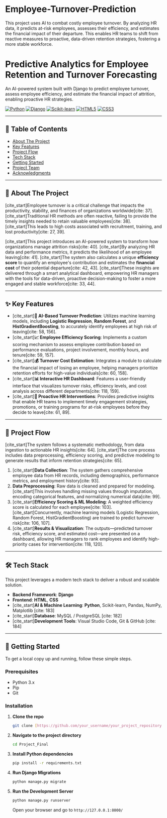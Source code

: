 # Employee-Turnover-Prediction
This project uses AI to combat costly employee turnover. By analyzing HR data, it predicts at-risk employees, assesses their efficiency, and estimates the financial impact of their departure. This enables HR teams to shift from reactive measures to proactive, data-driven retention strategies, fostering a more stable workforce.

# Predictive Analytics for Employee Retention and Turnover Forecasting

An AI-powered system built with Django to predict employee turnover, assess employee efficiency, and estimate the financial impact of attrition, enabling proactive HR strategies.

[![Python](https://img.shields.io/badge/Python-3776AB?style=for-the-badge&logo=python&logoColor=white)]()
[![Django](https://img.shields.io/badge/Django-092E20?style=for-the-badge&logo=django&logoColor=white)]()
[![Scikit-learn](https://img.shields.io/badge/scikit--learn-%23F7931E.svg?style=for-the-badge&logo=scikit-learn&logoColor=white)]()
[![HTML5](https://img.shields.io/badge/HTML5-E34F26?style=for-the-badge&logo=html5&logoColor=white)]()
[![CSS3](https://img.shields.io/badge/CSS3-1572B6?style=for-the-badge&logo=css3&logoColor=white)]()

---

## 📖 Table of Contents
* [About The Project](#about-the-project)
* [Key Features](#key-features)
* [Project Flow](#project-flow)
* [Tech Stack](#tech-stack)
* [Getting Started](#getting-started)
* [Project Team](#project-team)
* [Acknowledgments](#acknowledgments)

---

## 🎯 About The Project

[cite_start]Employee turnover is a critical challenge that impacts the productivity, stability, and finances of organizations worldwide[cite: 37]. [cite_start]Traditional HR methods are often reactive, failing to provide the timely insights needed to retain valuable employees[cite: 38]. [cite_start]This leads to high costs associated with recruitment, training, and lost productivity[cite: 27, 39].

[cite_start]This project introduces an AI-powered system to transform how organizations manage attrition risks[cite: 40]. [cite_start]By analyzing HR data and performance metrics, it predicts the likelihood of an employee leaving[cite: 41]. [cite_start]The system also calculates a unique **efficiency score** to quantify an employee's contribution and estimates the **financial cost** of their potential departure[cite: 42, 43]. [cite_start]These insights are delivered through a smart analytical dashboard, empowering HR managers with the tools for data-driven, proactive decision-making to foster a more engaged and stable workforce[cite: 33, 44].

---

## ✨ Key Features

* [cite_start]**🤖 AI-Based Turnover Prediction**: Utilizes machine learning models, including **Logistic Regression**, **Random Forest**, and **HistGradientBoosting**, to accurately identify employees at high risk of leaving[cite: 58, 156].
* [cite_start]**📈 Employee Efficiency Scoring**: Implements a custom scoring mechanism to assess employee contribution based on performance evaluations, project involvement, monthly hours, and tenure[cite: 59, 157].
* [cite_start]**💰 Turnover Cost Estimation**: Integrates a module to calculate the financial impact of losing an employee, helping managers prioritize retention efforts for high-value individuals[cite: 60, 158].
* [cite_start]**📊 Interactive HR Dashboard**: Features a user-friendly interface that visualizes turnover risks, efficiency levels, and cost analysis across different departments[cite: 118, 159].
* [cite_start]**🚀 Proactive HR Interventions**: Provides predictive insights that enable HR teams to implement timely engagement strategies, promotions, or training programs for at-risk employees before they decide to leave[cite: 61, 89].

---

## 🌊 Project Flow

[cite_start]The system follows a systematic methodology, from data ingestion to actionable HR insights[cite: 64]. [cite_start]The core process includes data preprocessing, efficiency scoring, and predictive modeling to generate results that inform retention strategies[cite: 65].



1.  [cite_start]**Data Collection**: The system gathers comprehensive employee data from HR records, including demographics, performance metrics, and employment history[cite: 93].
2.  **Data Preprocessing**: Raw data is cleaned and prepared for modeling. [cite_start]This involves handling missing values through imputation, encoding categorical features, and normalizing numerical data[cite: 99].
3.  [cite_start]**Efficiency Scoring & ML Modeling**: A weighted efficiency score is calculated for each employee[cite: 103]. [cite_start]Concurrently, machine learning models (Logistic Regression, Random Forest, HistGradientBoosting) are trained to predict turnover risk[cite: 106, 107].
4.  [cite_start]**Results & Visualization**: The outputs—predicted turnover risk, efficiency score, and estimated cost—are presented on a dashboard, allowing HR managers to rank employees and identify high-priority cases for intervention[cite: 118, 120].

---

## 🛠️ Tech Stack

This project leverages a modern tech stack to deliver a robust and scalable solution.

* **Backend Framework**: **Django**
* **Frontend**: **HTML**, **CSS**
* [cite_start]**AI & Machine Learning**: **Python**, Scikit-learn, Pandas, NumPy, Matplotlib [cite: 183]
* [cite_start]**Database**: MySQL / PostgreSQL [cite: 182]
* [cite_start]**Development Tools**: Visual Studio Code, Git & GitHub [cite: 184]

---

## 🚀 Getting Started

To get a local copy up and running, follow these simple steps.

### Prerequisites

* Python 3.x
* Pip
* Git

### Installation

1.  **Clone the repo**
    ```sh
    git clone [https://github.com/your_username/your_project_repository.git](https://github.com/your_username/your_project_repository.git)
    ```
2.  **Navigate to the project directory**
    ```sh
    cd Project_Final
    ```
3.  **Install Python dependencies**
    ```sh
    pip install -r requirements.txt
    ```
4.  **Run Django Migrations**
    ```sh
    python manage.py migrate
    ```
5.  **Run the Development Server**
    ```sh
    python manage.py runserver
    ```
    Open your browser and go to `http://127.0.0.1:8000/`
